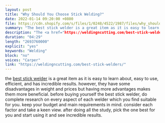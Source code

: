 ```yaml
---
layout: post
title: "Why Should You Choose Stick Welding?"
date: 2022-01-14 09:20:00 +0800
file: https://cdn.shopify.com/s/files/1/0248/4522/1987/files/why_should_you_choose_stick_welding.mp3?v=1642391917
summary: "The best stick welder is a great item as it is easy to learn about, easy to use, efficient, and has incredible results. However, they have some disadvantages in weight and prices but having more advantages makes them more beneficial. Before buying yourself the best stick welder, do complete research on every aspect of each welder which you find suitable for you. Keep your budget and main requirements in mind. Consider each factor and take a keen view. after doing all the study, pick the one best for you and start using it and see incredible results."
description: "The <a href="https://weldingncutting.com/best-stick-welders/">best stick welder</a> is a great item as it is easy to learn about, easy to use, efficient, and has incredible results. However, they have some disadvantages in weight and prices but having more advantages makes them more beneficial. Before buying yourself the best stick welder, do complete research on every aspect of each welder which you find suitable for you. Keep your budget and main requirements in mind. Consider each factor and take a keen view. after doing all the study, pick the one best for you and start using it and see incredible results."
duration: "04:29"
length: "2693760000"
explicit: "yes"
keywords: "Welding"
block: "no"
voices: "Carper"
link: "https://weldingncutting.com/best-stick-welders/"
---
```


the [best stick welder](https://weldingncutting.com/best-stick-welders/) is a great item as it is easy to learn about, easy to use, efficient, and has incredible results. however, they have some disadvantages in weight and prices but having more advantages makes them more beneficial. before buying yourself the best stick welder, do complete research on every aspect of each welder which you find suitable for you. keep your budget and main requirements in mind. consider each factor and take a keen view. after doing all the study, pick the one best for you and start using it and see incredible results.

